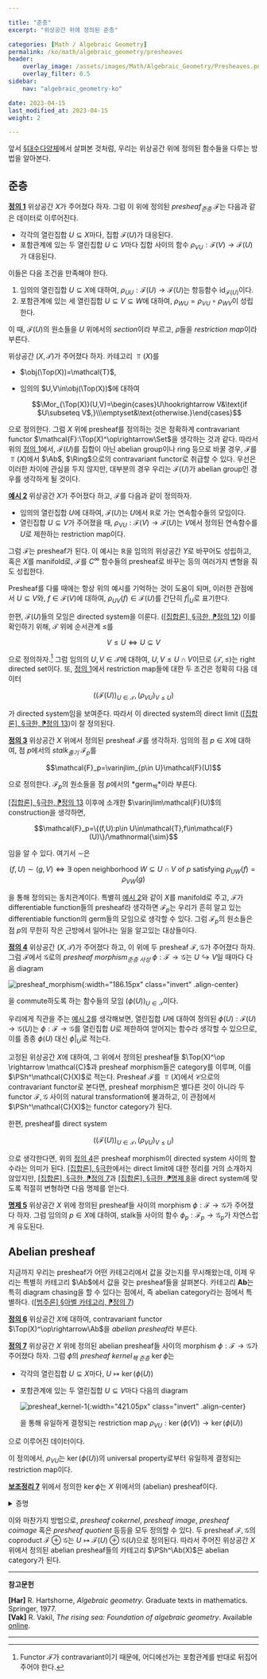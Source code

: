 ```yaml
---

title: "준층"
excerpt: "위상공간 위에 정의된 준층"

categories: [Math / Algebraic Geometry]
permalink: /ko/math/algebraic_geometry/presheaves
header:
    overlay_image: /assets/images/Math/Algebraic_Geometry/Presheaves.png
    overlay_filter: 0.5
sidebar: 
    nav: "algebraic_geometry-ko"

date: 2023-04-15
last_modified_at: 2023-04-15
weight: 2

---
```


앞서 [§대수다양체](/ko/math/algebraic_geometry/algebraic_varieties)에서 살펴본 것처럼, 우리는 위상공간 위에 정의된 함수들을 다루는 방법을 알아본다. 

## 준층

<div class="definition" markdown="1">

<ins id="def1">**정의 1**</ins> 위상공간 $X$가 주어졌다 하자. 그럼 이 위에 정의된 *presheaf<sub>준층</sub>* $\mathcal{F}$는 다음과 같은 데이터로 이루어진다.

- 각각의 열린집합 $U\subseteq X$마다, 집합 $\mathcal{F}(U)$가 대응된다.
- 포함관계에 있는 두 열린집합 $U\subseteq V$마다 집합 사이의 함수 $\rho_{VU}:\mathcal{F}(V)\rightarrow\mathcal{F}(U)$가 대응된다.

이들은 다음 조건을 만족해야 한다.

1. 임의의 열린집합 $U\subseteq X$에 대하여, $\rho_{UU}:\mathcal{F}(U)\rightarrow\mathcal{F}(U)$는 항등함수 $\operatorname{id}_{\mathcal{F}(U)}$이다.
2. 포함관계에 있는 세 열린집합 $U\subseteq V\subseteq W$에 대하여, $\rho_{WU}=\rho_{VU}\circ\rho_{WV}$이 성립한다.

이 때, $\mathcal{F}(U)$의 원소들을 $U$ 위에서의 *section*이라 부르고, $\rho$들을 *restriction map*이라 부른다. 

</div>

위상공간 $(X,\mathcal{T})$가 주어졌다 하자. 카테고리 $\Top(X)$를 

- $\obj(\Top(X))=\mathcal{T}$,
- 임의의 $U,V\in\obj(\Top(X))$에 대하여 
  
  $$\Mor_{\Top(X)}(U,V)=\begin{cases}U\hookrightarrow V&\text{if $U\subseteq V$,}\\\emptyset&\text{otherwise.}\end{cases}$$

으로 정의한다. 그럼 $X$ 위에 presheaf를 정의하는 것은 정확하게 contravariant functor $\mathcal{F}:\Top(X)^\op\rightarrow\Set$을 생각하는 것과 같다. 따라서 위의 [정의 1](#def1)에서, $\mathcal{F}(U)$를 집합이 아닌 abelian group이나 ring 등으로 바꿀 경우, $\mathcal{F}$를 $\Top(X)$에서 $\Ab$, $\Ring$으로의 contravariant functor로 취급할 수 있다. 우선은 이러한 차이에 관심을 두지 않지만, 대부분의 경우 우리는 $\mathcal{F}(U)$가 abelian group인 경우를 생각하게 될 것이다.

<div class="example" markdown="1">

<ins id="ex2">**예시 2**</ins> 위상공간 $X$가 주어졌다 하고, $\mathcal{F}$를 다음과 같이 정의하자.

- 임의의 열린집합 $U$에 대하여, $\mathcal{F}(U)$는 $U$에서 $\mathbb{R}$로 가는 연속함수들의 모임이다.
- 열린집합 $U\subseteq V$가 주어졌을 때, $\rho_{VU}:\mathcal{F}(V) \rightarrow \mathcal{F}(U)$는 $V$에서 정의된 연속함수를 $U$로 제한하는 restriction map이다.

그럼 $\mathcal{F}$는 presheaf가 된다. 이 예시는 $\mathbb{R}$을 임의의 위상공간 $Y$로 바꾸어도 성립하고, 혹은 $X$를 manifold로, $\mathcal{F}$를 $C^\infty$ 함수들의 presheaf로 바꾸는 등의 여러가지 변형을 줘도 성립한다.

</div>

Presheaf를 다룰 때에는 항상 위의 예시를 기억하는 것이 도움이 되며, 이러한 관점에서 $U\subseteq V$와, $f\in \mathcal{F}(V)$에 대하여, $\rho_{UV}(f)\in \mathcal{F}(U)$를 간단히 $f\vert_U$로 표기한다.

한편, $\mathcal{F}(U)$들의 모임은 directed system을 이룬다. ([\[집합론\], §극한, ⁋정의 12](/ko/math/set_theory/limits#def12)) 이를 확인하기 위해, $\mathcal{T}$ 위에 순서관계 $\leq$를

$$V\leq U\iff U\subseteq V$$

으로 정의하자.[^1] 그럼 임의의 $U,V\in\mathcal{T}$에 대하여, $U,V\leq U\cap V$이므로 $(\mathcal{T},\leq)$는 right directed set이다. 또, [정의 1](#def1)에서 restriction map들에 대한 두 조건은 정확히 다음 데이터

$$\bigl((\mathcal{F}(U))_{U\in\mathcal{T}},(\rho_{VU})_{V\leq U}\bigr)$$

가 directed system임을 보여준다. 따라서 이 directed system의 direct limit ([\[집합론\], §극한, ⁋정의 13](/ko/math/set_theory/limits#def13))이 잘 정의된다.

<div class="definition" markdown="1">

<ins id="def3">**정의 3**</ins> 위상공간 $X$ 위에서 정의된 presheaf $\mathcal{F}$를 생각하자. 임의의 점 $p\in X$에 대하여, 점 $p$에서의 *stalk<sub>줄기</sub>* $\mathcal{F}_p$를

$$\mathcal{F}_p=\varinjlim_{p\in U}\mathcal{F}(U)$$

으로 정의한다. $\mathcal{F}_p$의 원소들을 점 $p$에서의 *germ<sub>싹</sub>*이라 부른다.

</div>

[\[집합론\], §극한, ⁋정의 13](/ko/math/set_theory/limits#def13) 이후에 소개한 $\varinjlim\mathcal{F}(U)$의 construction을 생각하면, 

$$\mathcal{F}_p=\{(f,U):p\in U\in\mathcal{T},f\in\mathcal{F}(U)\}/\mathnormal{\sim}$$

임을 알 수 있다. 여기서 $\sim$은 

$$(f,U)\sim(g,V)\iff\text{$\exists$ open neighborhood $W\subseteq U\cap V$ of $p$ satisfying $\rho_{UW}(f)=\rho_{VW}(g)$}$$

을 통해 정의되는 동치관계이다. 특별히 [예시 2](#ex2)와 같이 $X$를 manifold로 주고, $\mathcal{F}$가 differentiable function들의 presheaf라 생각하면 $\mathcal{F}_p$는 우리가 흔히 알고 있는 differentiable function의 germ들의 모임으로 생각할 수 있다. 그럼 $\mathcal{F}_p$의 원소들은 점 $p$의 무한히 작은 근방에서 일어나는 일을 알고있는 대상들이다.

<div class="definition" markdown="1">

<ins id="def4">**정의 4**</ins> 위상공간 $(X,\mathcal{T})$가 주어졌다 하고, 이 위에 두 presheaf $\mathcal{F},\mathcal{G}$가 주어졌다 하자. 그럼 $\mathcal{F}$에서 $\mathcal{G}$로의 *presheaf morphism<sub>준층 사상</sub>* $\phi:\mathcal{F}\rightarrow\mathcal{G}$는 $U\hookrightarrow V$일 때마다 다음 diagram

![presheaf_morphism](/assets/images/Math/Algebraic_Geometry/Presheaves-1.png){:width="186.15px" class="invert" .align-center}

을 commute하도록 하는 함수들의 모임 $(\phi(U))_{U\in\mathcal{T}}$이다. 

</div>

우리에게 직관을 주는 [예시 2](#ex2)를 생각해보면, 열린집합 $U$에 대하여 정의된 $\phi(U):\mathcal{F}(U) \rightarrow \mathcal{G}(U)$는 $\phi:\mathcal{F}\rightarrow \mathcal{G}$를 열린집합 $U$로 제한하여 얻어지는 함수라 생각할 수 있으므로, 이를 종종 $\phi(U)$ 대신 $\phi\vert_U$로 적는다. 

고정된 위상공간 $X$에 대하여, 그 위에서 정의된 presheaf들 $\Top(X)^\op \rightarrow \mathcal{C}$과 presheaf morphism들은 category를 이루며, 이를 $\PSh^\mathcal{C}(X)$로 적는다. Presheaf $\mathcal{F}$를 $\Top(X)$에서 $\mathcal{C}$으로의 contravariant functor로 본다면, presheaf morphism은 별다른 것이 아니라 두 functor $\mathcal{F},\mathcal{G}$ 사이의 natural transformation에 불과하고, 이 관점에서 $\PSh^\mathcal{C}(X)$는 functor category가 된다.

한편, presheaf를 direct system

$$\bigl((\mathcal{F}(U))_{U\in\mathcal{T}},(\rho_{VU})_{V\leq U}\bigr)$$

으로 생각한다면, 위의 [정의 4](#def4)은 presheaf morphism이 directed system 사이의 함수라는 의미가 된다. [\[집합론\], §극한](/ko/math/set_theory/limits)에서는 direct limit에 대한 정리를 거의 소개하지 않았지만, [\[집합론\], §극한, ⁋정의 7](/ko/math/set_theory/limits#def7)과 [\[집합론\], §극한, ⁋명제 8](/ko/math/set_theory/limits#prop8)을 direct system에 맞도록 적절히 변형하면 다음 명제를 얻는다.

<div class="proposition" markdown="1">

<ins id="prop5">**명제 5**</ins> 위상공간 $X$ 위에 정의된 presheaf들 사이의 morphism $\phi:\mathcal{F}\rightarrow\mathcal{G}$가 주어졌다 하자. 그럼 임의의 $p\in X$에 대하여, stalk들 사이의 함수 $\phi_p:\mathcal{F}_p\rightarrow\mathcal{G}_p$가 자연스럽게 유도된다.

</div>

## Abelian presheaf

지금까지 우리는 presheaf가 어떤 카테고리에서 값을 갖는지를 무시해왔는데, 이제 우리는 특별히 카테고리 $\Ab$에서 값을 갖는 presheaf들을 살펴본다. 카테고리 $\mathbf{Ab}$는 특히 diagram chasing을 할 수 있다는 점에서, 즉 abelian category라는 점에서 특별하다. ([\[범주론\] §아벨 카테고리, ⁋정의 7](/ko/math/category_theory/abelian_categories#def7))

<div class="definition" markdown="1">

<ins id="def6">**정의 6**</ins> 위상공간 $X$에 대하여, contravariant functor $\Top(X)^\op\rightarrow\Ab$을 *abelian presheaf*라 부른다.

</div>

<div class="definition" markdown="1">

<ins id="def7">**정의 7**</ins> 위상공간 $X$ 위에 정의된 abelian presheaf들 사이의 morphism $\phi:\mathcal{F}\rightarrow\mathcal{G}$가 주어졌다 하자. 그럼 $\phi$의 *presheaf kernel<sub>핵 준층</sub>* $\ker\phi$는 

- 각각의 열린집합 $U\subseteq X$마다, $U\mapsto \ker(\phi(U))$
- 포함관계에 있는 두 열린집합 $U\subseteq V$마다 다음의 diagram
  
  ![presheaf_kernel-1](/assets/images/Math/Algebraic_Geometry/Presheaves-2.png){:width="421.05px" class="invert" .align-center}

  을 통해 유일하게 결정되는 restriction map $\rho_{VU}:\ker(\phi(V))\rightarrow\ker(\phi(U))$

으로 이루어진 데이터이다.

</div>

이 정의에서, $\rho_{VU}$는 $\ker(\phi(U))$의 universal property로부터 유일하게 결정되는 restriction map이다.

<div class="proposition" markdown="1">

<ins id="lem7">**보조정리 7**</ins> 위에서 정의한 $\ker\phi$는 $X$ 위에서의 (abelian) presheaf이다.

</div>
<details class="proof" markdown="1">
<summary>증명</summary>

다음의 diagram

![presheaf_kernel-2](/assets/images/Math/Algebraic_Geometry/Presheaves-3.png){:width="438.75px" class="invert" .align-center}

와 kernel의 universal property에 의해 자명하다. 

</details>

이와 마찬가지 방법으로, *presheaf cokernel*, *presheaf image*, *presheaf coimage* 혹은 *presheaf quotient* 등등을 모두 정의할 수 있다. 두 presheaf $\mathcal{F},\mathcal{G}$의 coproduct $\mathcal{F}\oplus\mathcal{G}$는 $U\mapsto \mathcal{F}(U)\oplus\mathcal{G}(U)$으로 정의된다. 따라서 주어진 위상공간 $X$ 위에서 정의된 abelian presheaf들의 카테고리 $\PSh^\Ab(X)$은 abelian category가 된다.

---
**참고문헌**

**[Har]** R. Hartshorne, *Algebraic geometry*. Graduate texts in mathematics. Springer, 1977.  
**[Vak]** R. Vakil, *The rising sea: Foundation of algebraic geometry*. Available [online](https://math.stanford.edu/~vakil/216blog/). 

---

[^1]: Functor $\mathcal{F}$가 contravariant이기 때문에, 어디에선가는 포함관계를 반대로 뒤집어주어야 한다.